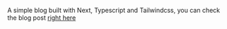 A simple blog built with Next, Typescript and Tailwindcss, you can check the blog post [right here](https://rojasleon.tech/blog/building-a-blog-using-next-js)
